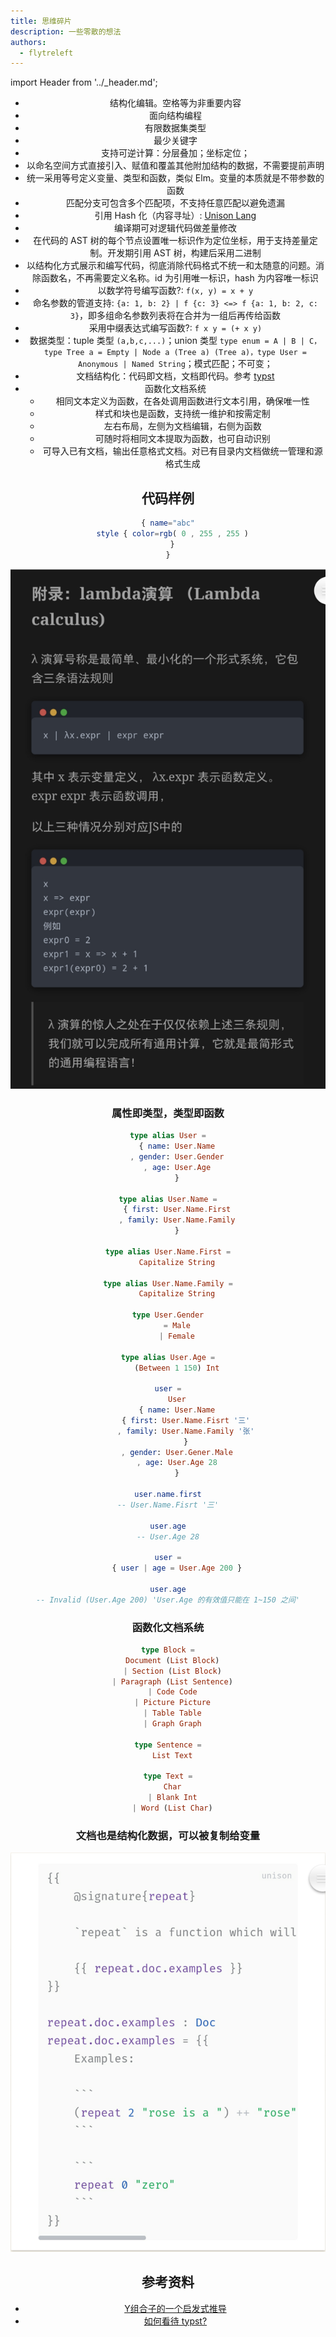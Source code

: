 ```yaml
---
title: 思维碎片
description: 一些零散的想法
authors:
  - flytreleft
---
```


import Header from '../\_header.md';

<Header />

- 结构化编辑。空格等为非重要内容
- 面向结构编程
- 有限数据集类型
- 最少关键字
- 支持可逆计算：分层叠加；坐标定位；
- 以命名空间方式直接引入、赋值和覆盖其他附加结构的数据，不需要提前声明
- 统一采用等号定义变量、类型和函数，类似 Elm。变量的本质就是不带参数的函数
- 匹配分支可包含多个匹配项，不支持任意匹配以避免遗漏
- 引用 Hash 化（内容寻址）: [Unison Lang](https://www.unison-lang.org)
- 编译期可对逻辑代码做差量修改
- 在代码的 AST 树的每个节点设置唯一标识作为定位坐标，用于支持差量定制。开发期引用 AST 树，构建后采用二进制
- 以结构化方式展示和编写代码，彻底消除代码格式不统一和太随意的问题。消除函数名，不再需要定义名称。id 为引用唯一标识，hash 为内容唯一标识
- 以数学符号编写函数?: `f(x, y) = x + y`
- 命名参数的管道支持: `{a: 1, b: 2} | f {c: 3} <=> f {a: 1, b: 2, c: 3}`，即多组命名参数列表将在合并为一组后再传给函数
- 采用中缀表达式编写函数?: `f x y = (+ x y)`
- 数据类型：tuple 类型 `(a,b,c,...)`；union 类型 `type enum = A | B | C，type Tree a = Empty | Node a (Tree a) (Tree a)，type User = Anonymous | Named String`；模式匹配；不可变；
- 文档结构化：代码即文档，文档即代码。参考 [typst](https://github.com/typst/typst)
- 函数化文档系统
  - 相同文本定义为函数，在各处调用函数进行文本引用，确保唯一性
  - 样式和块也是函数，支持统一维护和按需定制
  - 左右布局，左侧为文档编辑，右侧为函数
  - 可随时将相同文本提取为函数，也可自动识别
  - 可导入已有文档，输出任意格式文档。对已有目录内文档做统一管理和源格式生成

## 代码样例

```elm
{ name="abc"
  style { color=rgb( 0 , 255 , 255 )
  }
}
```

![](./img/lambda-calculus.png)

### 属性即类型，类型即函数

```elm
type alias User =
    { name: User.Name
    , gender: User.Gender
    , age: User.Age
    }

type alias User.Name =
    { first: User.Name.First
    , family: User.Name.Family
    }

type alias User.Name.First =
    Capitalize String

type alias User.Name.Family =
    Capitalize String

type User.Gender
    = Male
    | Female

type alias User.Age =
    (Between 1 150) Int

user =
    User
    { name: User.Name
        { first: User.Name.Fisrt '三'
        , family: User.Name.Family '张'
        }
    , gender: User.Gener.Male
    , age: User.Age 28
    }

user.name.first
-- User.Name.Fisrt '三'

user.age
-- User.Age 28

user =
    { user | age = User.Age 200 }

user.age
-- Invalid (User.Age 200) 'User.Age 的有效值只能在 1~150 之间'
```

### 函数化文档系统

```elm
type Block =
  Document (List Block)
  | Section (List Block)
  | Paragraph (List Sentence)
  | Code Code
  | Picture Picture
  | Table Table
  | Graph Graph

type Sentence =
  List Text

type Text =
  Char
  | Blank Int
  | Word (List Char)
```

### 文档也是结构化数据，可以被复制给变量

![](./img/doc-as-code.png)

## 参考资料

- [Y组合子的一个启发式推导](https://zhuanlan.zhihu.com/p/547191928)
- [如何看待 typst?](https://www.zhihu.com/question/591143170/answer/3304601296)